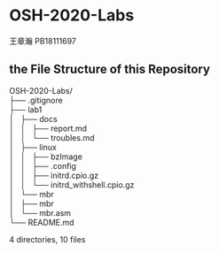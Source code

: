# OSH-2020-Labs
王章瀚 PB18111697

## the File Structure of this Repository

OSH-2020-Labs/  
├── .gitignore  
├── lab1  
│   ├── docs  
│   │   ├── report.md  
│   │   └── troubles.md  
│   ├── linux  
│   │   ├── bzImage  
│   │   ├── .config  
│   │   ├── initrd.cpio.gz  
│   │   └── initrd_withshell.cpio.gz  
│   └── mbr  
│       ├── mbr  
│       └── mbr.asm  
└── README.md  
 
4 directories, 10 files  
